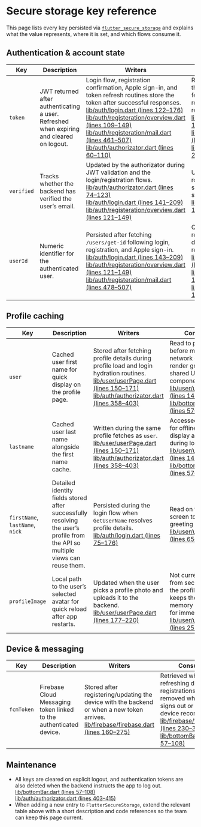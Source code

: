 # Secure storage key reference

This page lists every key persisted via [`flutter_secure_storage`](https://pub.dev/packages/flutter_secure_storage) and
explains what the value represents, where it is set, and which flows consume it.

## Authentication & account state

| Key        | Description | Writers | Consumers |
|------------|-------------|---------|-----------|
| `token`    | JWT returned after authenticating a user. Refreshed when expiring and cleared on logout. | Login flow, registration confirmation, Apple sign-in, and token refresh routines store the token after successful responses.<br>[lib/auth/login.dart (lines 122–176)](lib/auth/login.dart#L122-L176)<br>[lib/auth/registeration/overview.dart (lines 109–149)](lib/auth/registeration/overview.dart#L109-L149)<br>[lib/auth/registeration/mail.dart (lines 461–507)](lib/auth/registeration/mail.dart#L461-L507)<br>[lib/auth/authorizator.dart (lines 60–110)](lib/auth/authorizator.dart#L60-L110) | Required for API requests throughout the app (e.g., fetching user info, syncing recordings, Firebase device registration).<br>[lib/user/userPage.dart (lines 150–195)](lib/user/userPage.dart#L150-L195)<br>[lib/database/databaseNew.dart (lines 718–745)](lib/database/databaseNew.dart#L718-L745)<br>[lib/firebase/firebase.dart (lines 201–275)](lib/firebase/firebase.dart#L201-L275) |
| `verified` | Tracks whether the backend has verified the user’s email. | Updated by the authorizator during JWT validation and the login/registration flows.<br>[lib/auth/authorizator.dart (lines 74–123)](lib/auth/authorizator.dart#L74-L123)<br>[lib/auth/login.dart (lines 141–209)](lib/auth/login.dart#L141-L209)<br>[lib/auth/registeration/overview.dart (lines 121–149)](lib/auth/registeration/overview.dart#L121-L149) | Used to decide whether to route the user to verification screens when offline or at startup.<br>[lib/auth/authorizator.dart (lines 112–141)](lib/auth/authorizator.dart#L112-L141) |
| `userId`   | Numeric identifier for the authenticated user. | Persisted after fetching `/users/get-id` following login, registration, and Apple sign-in.<br>[lib/auth/login.dart (lines 143–209)](lib/auth/login.dart#L143-L209)<br>[lib/auth/registeration/overview.dart (lines 121–149)](lib/auth/registeration/overview.dart#L121-L149)<br>[lib/auth/registeration/mail.dart (lines 478–507)](lib/auth/registeration/mail.dart#L478-L507) | Queried when uploading recordings, fetching profile data, and linking device registrations to a user.<br>[lib/database/databaseNew.dart (lines 1042–1088)](lib/database/databaseNew.dart#L1042-L1088)<br>[lib/user/userPage.dart (lines 150–195)](lib/user/userPage.dart#L150-L195)<br>[lib/firebase/firebase.dart (lines 160–214)](lib/firebase/firebase.dart#L160-L214) |

## Profile caching

| Key         | Description | Writers | Consumers |
|-------------|-------------|---------|-----------|
| `user`      | Cached user first name for quick display on the profile page. | Stored after fetching profile details during profile load and login hydration routines.<br>[lib/user/userPage.dart (lines 150–171)](lib/user/userPage.dart#L150-L171)<br>[lib/auth/authorizator.dart (lines 358–403)](lib/auth/authorizator.dart#L358-L403) | Read to populate UI before making a network call and to render greetings in shared UI components.<br>[lib/user/userPage.dart (lines 140–175)](lib/user/userPage.dart#L140-L175)<br>[lib/bottomBar.dart (lines 57–108)](lib/bottomBar.dart#L57-L108) |
| `lastname`  | Cached user last name alongside the first name cache. | Written during the same profile fetches as `user`.<br>[lib/user/userPage.dart (lines 150–171)](lib/user/userPage.dart#L150-L171)<br>[lib/auth/authorizator.dart (lines 358–403)](lib/auth/authorizator.dart#L358-L403) | Accessed with `user` for offline profile display and cleared during logout.<br>[lib/user/userPage.dart (lines 140–175)](lib/user/userPage.dart#L140-L175)<br>[lib/bottomBar.dart (lines 57–108)](lib/bottomBar.dart#L57-L108) |
| `firstName`, `lastName`, `nick` | Detailed identity fields stored after successfully resolving the user’s profile from the API so multiple views can reuse them. | Persisted during the login flow when `GetUserName` resolves profile details.<br>[lib/auth/login.dart (lines 75–176)](lib/auth/login.dart#L75-L176) | Read on the profile screen to render the greeting while offline.<br>[lib/user/userPage.dart (lines 65–73)](lib/user/userPage.dart#L65-L73) |
| `profileImage` | Local path to the user’s selected avatar for quick reload after app restarts. | Updated when the user picks a profile photo and uploads it to the backend.<br>[lib/user/userPage.dart (lines 177–220)](lib/user/userPage.dart#L177-L220) | Not currently read from secure storage; the profile screen keeps the path in memory after upload for immediate display.<br>[lib/user/userPage.dart (lines 256–299)](lib/user/userPage.dart#L256-L299) |

## Device & messaging

| Key       | Description | Writers | Consumers |
|-----------|-------------|---------|-----------|
| `fcmToken`| Firebase Cloud Messaging token linked to the authenticated device. | Stored after registering/updating the device with the backend or when a new token arrives.<br>[lib/firebase/firebase.dart (lines 160–275)](lib/firebase/firebase.dart#L160-L275) | Retrieved when refreshing device registrations and removed when the user signs out or deletes the device record.<br>[lib/firebase/firebase.dart (lines 230–305)](lib/firebase/firebase.dart#L230-L305)<br>[lib/bottomBar.dart (lines 57–108)](lib/bottomBar.dart#L57-L108) |

## Maintenance

- All keys are cleared on explicit logout, and authentication tokens are also deleted when the backend instructs the app to log out.<br>[lib/bottomBar.dart (lines 57–108)](lib/bottomBar.dart#L57-L108)<br>[lib/auth/authorizator.dart (lines 403–415)](lib/auth/authorizator.dart#L403-L415)
- When adding a new entry to `FlutterSecureStorage`, extend the relevant table above with a short description and code references so the team can keep this page current.

